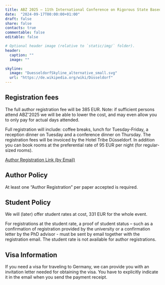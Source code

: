 ```yaml
---
title: ABZ 2025 – 11th International Conference on Rigorous State Based Methods
date:  "2024-09-17T00:00:00+01:00"
draft: false
share: false
contacts: true
commentable: false
editable: false

# Optional header image (relative to `static/img/` folder).
header:
  caption: ""
  image: ""

skyline: 
  image: "DuesseldorfSkyline_alternative_small.svg"
  url: "https://de.wikipedia.org/wiki/Düsseldorf"
---
```

## Registration fees

The full author registration fee will be 385 EUR.
Note: if sufficient persons attend ABZ'2025 we will be able to lower
the cost, and may even allow you to only pay for actual days attended.

Full registration will include: coffee breaks, lunch for Tuesday-Friday, a reception dinner on Tuesday and a conference dinner on Thursday.
The registration fees will be invoiced by the Hotel Tribe Düsseldorf.
In addition you can book rooms at the preferential rate of 95 EUR per night (for regular-sized rooms).

<a href="mailto:abz2025@hhu.de?subject=ABZ 2025 Author Registration&cc=leuschel@hhu.de,claudia.kiometzis@hhu.de&body=%0AABZ%272025%20REGISTRATION%20CONFIRMATION%0A----------------------------------%0A%0AName%3A%20%0APaper%3A%20%0ADietary%20Restrictions%3A%20%0A%0AI%20hereby%20confirm%20my%20registration%20for%20the%20ABZ%202025%20conference%0Ataking%20place%20in%20the%20Hotel%20Tribe%2C%20D%C3%BCsseldorf%20from%20June%2010th%20to%20June%2013th%202025.%0AThe%20invoice%20for%20the%20conference%20will%20be%20issued%20later%20by%20the%20Hotel%20Tribe.%0AThe%20costs%20will%20cover%20the%20meeting%20rooms%20and%20other%20facilities%2C%20coffee%20breaks%2C%0Alunches%20and%20two%20evening%20events%20and%20includes%20the%20workshops%20on%20Tuesday.%0AThe%20invoice%20will%20not%20exceed%20385%20Euro%20%28not%20including%20rooms%20or%20breakfast%29.%0AI%20will%20pay%20the%20invoice%20even%20if%20I%20am%20unable%20to%20attend%20the%20event.%0AI%20can%2C%20however%2C%20transfer%20the%20registration%20to%20another%20author%20of%20the%0Asame%20paper%20up%20until%2020%20days%20before%20the%20event.%0A%0ANote%3A%20if%20sufficient%20persons%20attend%20ABZ%272025%20we%20will%20be%20able%20to%20lower%0Athe%20cost%2C%20and%20may%20even%20allow%20you%20to%20only%20pay%20for%20actual%20days%20attended.">Author Registration Link (by Email)</a>

## Author Policy

At least one “Author Registration” per paper accepted is required.

## Student Policy

We will (later) offer student rates at cost, 331 EUR for the whole event.

For registrations at the student rate, a proof of student status – such as a confirmation of registration provided by the university or a confirmation letter by the PhD advisor - must be sent by email together with the registration email.
The student rate is not available for author registrations.


## Visa Information

If you need a visa for traveling to Germany, we can provide you with an invitation letter needed for obtaining the visa. You have to explicitly indicate it in the email when you send the payment receipt.

